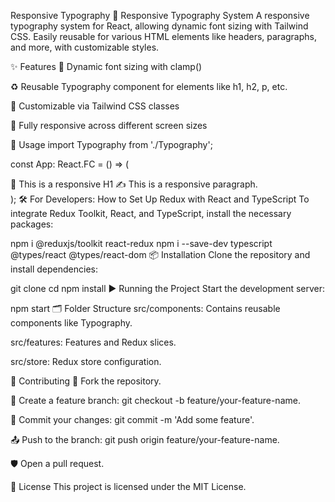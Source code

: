 

Responsive Typography
🌟 Responsive Typography System
A responsive typography system for React, allowing dynamic font sizing with Tailwind CSS. Easily reusable for various HTML elements like headers, paragraphs, and more, with customizable styles.

✨ Features
📏 Dynamic font sizing with clamp()

♻️ Reusable Typography component for elements like h1, h2, p, etc.

🎨 Customizable via Tailwind CSS classes

📱 Fully responsive across different screen sizes

🚀 Usage
import Typography from './Typography';

const App: React.FC = () => (
  <div className="p-8">
    <Typography variant="h1" className="text-blue-500">
      🌟 This is a responsive H1
    </Typography>
    <Typography variant="p" className="text-gray-700">
      ✍️ This is a responsive paragraph.
    </Typography>
  </div>
);
🛠️ For Developers: How to Set Up Redux with React and TypeScript
To integrate Redux Toolkit, React, and TypeScript, install the necessary packages:

npm i @reduxjs/toolkit react-redux
npm i --save-dev typescript @types/react @types/react-dom
📦 Installation
Clone the repository and install dependencies:

git clone <repository-url>
cd <repository-folder>
npm install
▶️ Running the Project
Start the development server:

npm start
🗂️ Folder Structure
src/components: Contains reusable components like Typography.

src/features: Features and Redux slices.

src/store: Redux store configuration.

🤝 Contributing
🍴 Fork the repository.

🌱 Create a feature branch: git checkout -b feature/your-feature-name.

💾 Commit your changes: git commit -m 'Add some feature'.

📤 Push to the branch: git push origin feature/your-feature-name.

🛡️ Open a pull request.

📜 License
This project is licensed under the MIT License.

